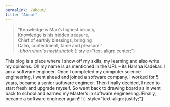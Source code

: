 ```yaml
---
permalink: /about/
title: "About"
---
```


>“Knowledge is Man’s highest beauty,<br>
>Knowledge is his hidden treasure,<br>
>Chief of earthly blessings, bringing <br>
>Calm, contentment, fame and pleasure.”<br>
> -<i>bhartrihari's neeti shatak</i>
{: style="text-align: center;"}

This blog is a place where I show off my skills, my learning and also write my opinions. Oh my name is as mentioned in the URL – its Harsha Kadekar. I am a software engineer. Once I completed my computer science engineering, I went ahead and joined a software company. I worked for 5 years, became a senior software engineer. Then finally decided, I need to start fresh and upgrade myself. So went back to drawing board as in went back to school and earned my Master’s in software engineering. Finally, became a software engineer again!!!
{: style="text-align: justify;"}